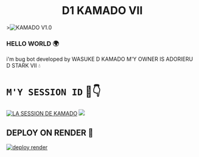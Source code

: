 <h1 align="center">D1 KAMADO VII<br></h1>
  ><img src="https://files.catbox.moe/e0pq16.jpg" alt="KAMADO V1.0" border="0"></a>
  
### HELLO WORLD 🌍
i'm bug bot developed by WASUKE D KAMADO 
M'Y OWNER IS ADORIERU D STARK VII 💧 
# `M'Y SESSION ID` 🦅👇
<a href='https://kamado-session-4.onrender.com' target="_blank"><img alt='LA SESSION DE KAMADO' src='https://img.shields.io/badge/Click here to get your Session code-blue?style=for-the-badge&logo=opencv&logoColor=black'/></a> 
<a><img src='https://kamado-session-4.onrender.com'/></a>   

## DEPLOY ON RENDER 🫠
<a href='' target="_blank"><img alt='deploy render' src='https://render.com/ here to déploi on render-blue?style=for-the-badge&logo=opencv&logoColor=black'/></a> 


